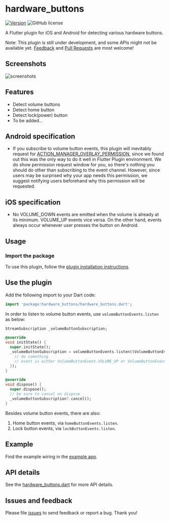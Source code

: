 # hardware_buttons

[![Version](https://img.shields.io/pub/v/hardware_buttons.svg)](https://pub.dev/packages/hardware_buttons) ![GitHub license](https://img.shields.io/badge/license-MIT-blue.svg?style=flat)

A Flutter plugin for iOS and Android for detecting various hardware buttons.

Note: This plugin is still under development, and some APIs might not be available yet. [Feedback](https://github.com/flutter-moum/flutter_hardware_buttons/issues) and [Pull Requests](https://github.com/flutter-moum/flutter_hardware_buttons/pulls) are most welcome!

## Screenshots

![screenshots](https://user-images.githubusercontent.com/26567846/66265518-14c69900-e853-11e9-8495-8c2966be4e6c.jpg)

## Features

- Detect volume buttons
- Detect home button
- Detect lock(power) button
- To be added...

## Android specification

- If you subscribe to volume button events, this plugin will inevitably request for [ACTION_MANAGER_OVERLAY_PERMISSION](https://developer.android.com/reference/android/provider/Settings.html#ACTION_MANAGE_OVERLAY_PERMISSION), since we found out this was the only way to do it well in Flutter Plugin environment. We do show permission request window for you, so there's nothing you should do other than subscribing to the event channel. However, since users may be surprised why your app needs this permission, we suggest notifying users beforehand why this permission will be requested.

## iOS specification

- No VOLUME_DOWN events are emitted when the volume is already at its minimum. VOLUME_UP events vice versa. On the other hand, events always occur whenever user presses the button on Android.

## Usage

### Import the package

To use this plugin, follow the [plugin installation instructions](https://pub.dev/packages/hardware_buttons#-installing-tab-).

## Use the plugin

Add the following import to your Dart code:

```dart
import 'package:hardware_buttons/hardware_buttons.dart';
```

In order to listen to volume button events, use `volumeButtonEvents.listen` as below:

```dart
StreamSubscription _volumeButtonSubscription;

@override
void initState() {
  super.initState();
  _volumeButtonSubscription = volumeButtonEvents.listen((VolumeButtonEvent event) {
    // do something
    // event is either VolumeButtonEvent.VOLUME_UP or VolumeButtonEvent.VOLUME_DOWN
  });
}

@override
void dispose() {
  super.dispose();
  // be sure to cancel on dispose
  _volumeButtonSubscription?.cancel();
}
```

Besides volume button events, there are also:
1. Home button events, via `homeButtonEvents.listen`.
2. Lock button events, via `lockButtonEvents.listen`.

## Example

Find the example wiring in the [example app](https://github.com/flutter-moum/flutter_hardware_buttons/blob/master/example/lib/main.dart).

## API details

See the [hardware_buttons.dart](https://github.com/flutter-moum/flutter_hardware_buttons/blob/master/lib/hardware_buttons.dart) for more API details.

## Issues and feedback

Please file [issues](https://github.com/flutter-moum/flutter_hardware_buttons/issues) to send feedback or report a bug. Thank you!
